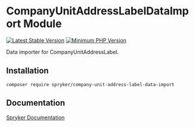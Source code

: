 # CompanyUnitAddressLabelDataImport Module
[![Latest Stable Version](https://poser.pugx.org/spryker/company-unit-address-label-data-import/v/stable.svg)](https://packagist.org/packages/spryker/company-unit-address-label-data-import)
[![Minimum PHP Version](https://img.shields.io/badge/php-%3E%3D%207.4-8892BF.svg)](https://php.net/)

Data importer for CompanyUnitAddressLabel.

## Installation

```
composer require spryker/company-unit-address-label-data-import
```

## Documentation

[Spryker Documentation](https://docs.spryker.com)
